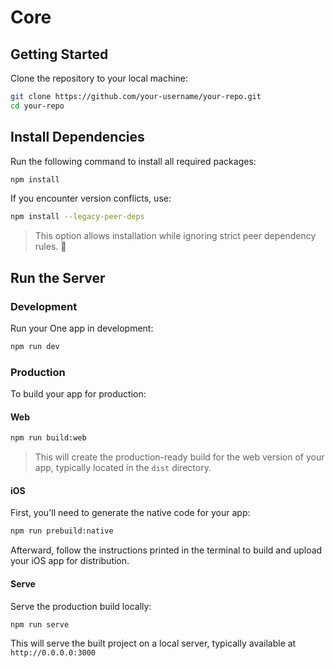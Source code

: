 # Core

## Getting Started

Clone the repository to your local machine:

```bash
git clone https://github.com/your-username/your-repo.git
cd your-repo
```

## Install Dependencies

Run the following command to install all required packages:

```bash
npm install
```

If you encounter version conflicts, use:

```bash
npm install --legacy-peer-deps
```

> This option allows installation while ignoring strict peer dependency rules. 🚀

## Run the Server

### Development

Run your One app in development:

```bash
npm run dev
```

### Production

To build your app for production:

#### Web

```bash
npm run build:web
```

> This will create the production-ready build for the web version of your app, typically located in the `dist` directory.

#### iOS

First, you'll need to generate the native code for your app:

```bash
npm run prebuild:native
```

Afterward, follow the instructions printed in the terminal to build and upload your iOS app for distribution.

#### Serve

Serve the production build locally:

```bash
npm run serve
```

This will serve the built project on a local server, typically available at `http://0.0.0.0:3000`
